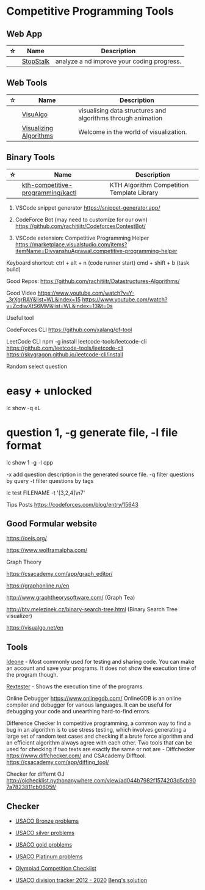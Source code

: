 # Competitive Programming Tools

## Web App

| ☆   | Name                                    | Description                                |
| --- | --------------------------------------- | ------------------------------------------ |
|     | [StopStalk](https://www.stopstalk.com/) | analyze a nd improve your coding progress. |

## Web Tools

| ☆   | Name                                | Description                                                  |
| --- | ----------------------------------- | ------------------------------------------------------------ |
|     | [VisuAlgo](https://visualgo.net/en) | visualising data structures and algorithms through animation |
|     | [Visualizing Algorithms](https://visualizing-algorithms.tech/) | Welcome in the world of visualization. |

## Binary Tools

| ☆   | Name                                                                                      | Description                                |
| --- | ----------------------------------------------------------------------------------------- | ------------------------------------------ |
|     | [kth-competitive-programming/kactl](https://github.com/kth-competitive-programming/kactl) | KTH Algorithm Competition Template Library |

1. VSCode snippet generator
   https://snippet-generator.app/

2. CodeForce Bot (may need to customize for our own)
   https://github.com/rachitiitr/CodeforcesContestBot/

3. VSCode extension: Competitive Programming Helper
   https://marketplace.visualstudio.com/items?itemName=DivyanshuAgrawal.competitive-programming-helper

Keyboard shortcut:
ctrl + alt + n (code runner start)
cmd + shift + b (task build)

Good Repos:
https://github.com/rachitiitr/Datastructures-Algorithms/

Good Video
https://www.youtube.com/watch?v=Y-_3rXgrRAY&list=WL&index=15
https://www.youtube.com/watch?v=ZcdiwXtS6MM&list=WL&index=13&t=0s

Useful tool

CodeForces CLI
https://github.com/xalanq/cf-tool

LeetCode CLI
npm -g install leetcode-tools/leetcode-cli
https://github.com/leetcode-tools/leetcode-cli
https://skygragon.github.io/leetcode-cli/install

Random select question

# easy + unlocked

lc show -q eL

# question 1, -g generate file, -l file format

lc show 1 -g -l cpp

-x add question description in the generated source file.
-q filter questions by query
-t filter questions by tags

lc test FILENAME -t '[3,2,4]\n7'

Tips Posts
https://codeforces.com/blog/entry/15643

## Good Formular website

https://oeis.org/

https://www.wolframalpha.com/

Graph Theory

https://csacademy.com/app/graph_editor/

https://graphonline.ru/en

http://www.graphtheorysoftware.com/ (Graph Tea)

http://btv.melezinek.cz/binary-search-tree.html (Binary Search Tree visualizer)

https://visualgo.net/en

## Tools

[Ideone](https://ideone.com/) - Most commonly used for testing and sharing code. You can make an account and save your programs. It does not show the execution time of the program though.

[Rextester](https://rextester.com/l/cpp_online_compiler_gcc) - Shows the execution time of the programs.

Online Debugger https://www.onlinegdb.com/
OnlineGDB is an online compiler and debugger for various languages. It can be useful for debugging your code and unearthing hard-to-find errors.

Difference Checker
In competitive programming, a common way to find a bug in an algorithm is to use stress testing, which involves generating a large set of random test cases and checking if a brute force algorithm and an efficient algorithm always agree with each other. Two tools that can be used for checking if two texts are exactly the same or not are - Diffchecker https://www.diffchecker.com/ and CSAcademy Difftool. https://csacademy.com/app/diffing_tool/

Checker for differnt OJ
http://oichecklist.pythonanywhere.com/view/ad044b7982f1574203d5cb907a7823811cb0605f/

## Checker

-   [USACO Bronze problems](https://docs.google.com/spreadsheets/d/1WbqzrscN56Ol8K2bRlSwgXjixatx4V23by0hi2cYgos/edit#gid=0)

-   [USACO silver problems](https://docs.google.com/spreadsheets/d/11i1avTX37djYRnWxk5GcXM0HEZoCrQim2AHxKl6iW24/edit#gid=0)

-   [USACO gold problems](https://docs.google.com/spreadsheets/d/1iwmBRpf378vJmo7okOv1ivg4naSEq5vHzH2twQhhJ7E/edit#gid=0)

-   [USACO Platinum problems](https://docs.google.com/spreadsheets/d/14ZoJgyll_XVgqf9wZpbOTZwQ0i7nNbPWyjd97ltS3e4/edit#gid=0)

-   [Olympiad Competition Checklist](https://docs.google.com/spreadsheets/d/1lmaab8dNUvzmZ6xAaFGf04qezJB8yNU7iYo3jkTCotU/edit#gid=0)

-   [USACO division tracker 2012 - 2020](https://github.com/bqi343/USACO/blob/master/Contests/USACO%20Links/Division-Specific/Platinum.md) [Benq's solution](https://github.com/bqi343/USACO/tree/master/Contests/USACO%20Solutions)
